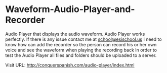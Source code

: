 # Waveform-Audio-Player-and-Recorder
Audio Player that displays the audio waveform.
Audio Player works perfectly. If there is any issue contact me at school@esischool.us
I need to know how can add the recorder so the person can record his or her own voice and see the waveform when playing the recording back
In order to test the Audio Player all files and folders should be uploaded to a server.

Visit URL: http://conquerspanish.com/audio-player/index.html
